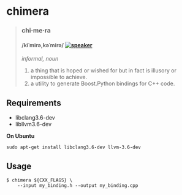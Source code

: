 # chimera #

> ### chi·me·ra ###
> #### /kīˈmirə,kəˈmirə/ [![speaker][2]][1] ####
> _*informal*, noun_
>
> 1. a thing that is hoped or wished for but in fact is illusory or impossible to achieve.
> 2. a utility to generate Boost.Python bindings for C++ code.

## Requirements ##

- libclang3.6-dev
- libllvm3.6-dev

**On Ubuntu**
```
sudo apt-get install libclang3.6-dev llvm-3.6-dev
```

## Usage ##
```
$ chimera ${CXX_FLAGS} \
    --input my_binding.h --output my_binding.cpp
```

[1]: http://www.oxforddictionaries.com/us/media/american_english/us_pron_ogg/c/chi/chime/chimera__us_1_rr.ogg
[2]: https://upload.wikimedia.org/wikipedia/commons/7/74/Speaker_icon.svg
